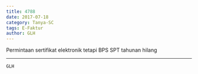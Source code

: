 ```yaml
---
title: 4788
date: 2017-07-18
category: Tanya-SC
tags: E-Faktur
author: GLH
---
```


Permintaan sertifikat elektronik tetapi BPS SPT tahunan hilang

---



`GLH`

